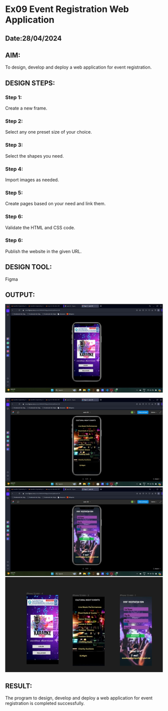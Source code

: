 # Ex09 Event Registration Web Application
## Date:28/04/2024

## AIM:
To design, develop and deploy a web application for event registration.

## DESIGN STEPS:

### Step 1:
Create a new frame.

### Step 2:
Select any one preset size of your choice.

### Step 3:
Select the shapes you need.

### Step 4:
Import images as needed.

### Step 5:
Create pages based on your need and link them.

### Step 6:

Validate the HTML and CSS code.

### Step 6:

Publish the website in the given URL.

## DESIGN TOOL:
Figma

## OUTPUT:

![alt text](<page - 01.jpg>) 


![alt text](<page -02.jpg>) 
![alt text](<page - 03.jpg>)
![alt text](<final [age.jpg>)


## RESULT:
The program to design, develop and deploy a web application for event registration is completed successfully.
